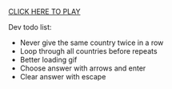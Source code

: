 [CLICK HERE TO PLAY](https://mortismc.github.io/flag-quiz/)

Dev todo list:
* Never give the same country twice in a row
* Loop through all countries before repeats
* Better loading gif
* Choose answer with arrows and enter
* Clear answer with escape
